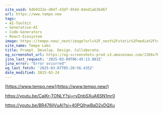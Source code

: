 ```yaml
---
site_uuid: 6db9332e-d8df-43d7-954d-8ded1ab3bd67
url: https://www.tempo.new
tags:
- AI-Toolkit
- Generative-AI
- Code-Generators
- React-Ecosystem
image: https://tempo.new/_next/image?url=%2F_next%2Fstatic%2Fmedia%2Ftempo-editor.720457c1.webp&w=3840&q=75
site_name: Tempo Labs
title: Prompt. Develop. Design. Collaborate.
og_screenshot_url: https://og-screenshots-prod.s3.amazonaws.com/1366x768/80/false/16cd4f14380c7d847ecf6957bc4ed12737eb620b1a6fc1c764582394cd44c96b.jpeg
jina_last_request: '2025-03-09T06:45:13.883Z'
jina_error: "Error occurred"
og_last_fetch: '2025-03-07T05:20:56.435Z'
date_modified: 2025-03-24
---
```







[https://www.tempo.new](https://www.tempo.new/)

https://youtu.be/CaiKr-TONLY?si=ryDnbSXuA6SN1mr0

https://youtu.be/BR476jlVuAI?si=40PQIhwBaD2xDQXu